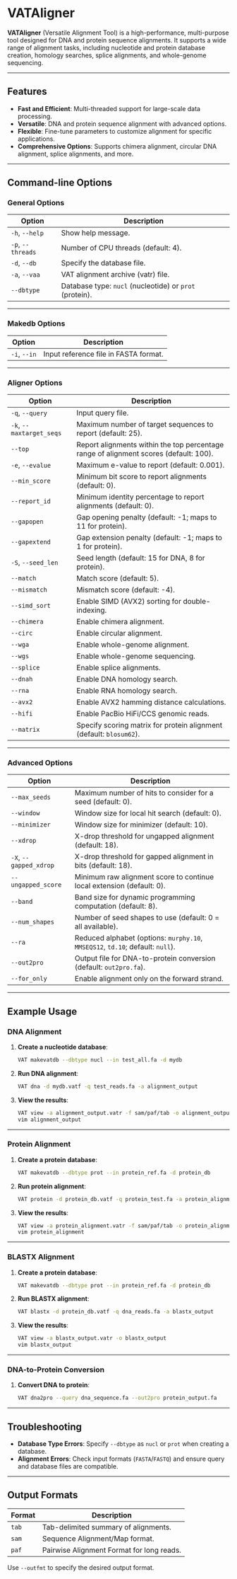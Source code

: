 # VATAligner

**VATAligner** (Versatile Alignment Tool) is a high-performance, multi-purpose tool designed for DNA and protein sequence alignments. It supports a wide range of alignment tasks, including nucleotide and protein database creation, homology searches, splice alignments, and whole-genome sequencing.

---

## Features

- **Fast and Efficient**: Multi-threaded support for large-scale data processing.
- **Versatile**: DNA and protein sequence alignment with advanced options.
- **Flexible**: Fine-tune parameters to customize alignment for specific applications.
- **Comprehensive Options**: Supports chimera alignment, circular DNA alignment, splice alignments, and more.

---

## Command-line Options

### General Options
| Option               | Description                                   |
|----------------------|-----------------------------------------------|
| `-h`, `--help`        | Show help message.                           |
| `-p`, `--threads`     | Number of CPU threads (default: 4).          |
| `-d`, `--db`          | Specify the database file.                   |
| `-a`, `--vaa`         | VAT alignment archive (vatr) file.           |
| `--dbtype`            | Database type: `nucl` (nucleotide) or `prot` (protein). |

---

### Makedb Options
| Option              | Description                                      |
|---------------------|--------------------------------------------------|
| `-i`, `--in`        | Input reference file in FASTA format.            |

---

### Aligner Options
| Option                   | Description                                                                                  |
|--------------------------|----------------------------------------------------------------------------------------------|
| `-q`, `--query`           | Input query file.                                                                            |
| `-k`, `--maxtarget_seqs`  | Maximum number of target sequences to report (default: 25).                                  |
| `--top`                   | Report alignments within the top percentage range of alignment scores (default: 100).         |
| `-e`, `--evalue`          | Maximum e-value to report (default: 0.001).                                                  |
| `--min_score`             | Minimum bit score to report alignments (default: 0).                                         |
| `--report_id`             | Minimum identity percentage to report alignments (default: 0).                               |
| `--gapopen`               | Gap opening penalty (default: -1; maps to 11 for protein).                                   |
| `--gapextend`             | Gap extension penalty (default: -1; maps to 1 for protein).                                  |
| `-S`, `--seed_len`        | Seed length (default: 15 for DNA, 8 for protein).                                            |
| `--match`                 | Match score (default: 5).                                                                    |
| `--mismatch`              | Mismatch score (default: -4).                                                                |
| `--simd_sort`             | Enable SIMD (AVX2) sorting for double-indexing.                                              |
| `--chimera`               | Enable chimera alignment.                                                                    |
| `--circ`                  | Enable circular alignment.                                                                   |
| `--wga`                   | Enable whole-genome alignment.                                                               |
| `--wgs`                   | Enable whole-genome sequencing.                                                              |
| `--splice`                | Enable splice alignments.                                                                    |
| `--dnah`                  | Enable DNA homology search.                                                                  |
| `--rna`                   | Enable RNA homology search.                                                                  |
| `--avx2`                  | Enable AVX2 hamming distance calculations.                                                   |
| `--hifi`                  | Enable PacBio HiFi/CCS genomic reads.                                                   |
| `--matrix`                | Specify scoring matrix for protein alignment (default: `blosum62`).                          |

---

### Advanced Options
| Option                | Description                                                                                |
|-----------------------|--------------------------------------------------------------------------------------------|
| `--max_seeds`          | Maximum number of hits to consider for a seed (default: 0).                                |
| `--window`             | Window size for local hit search (default: 0).                                             |
| `--minimizer`          | Window size for minimizer (default: 10).                                                   |
| `--xdrop`              | X-drop threshold for ungapped alignment (default: 18).                                      |
| `-X`, `--gapped_xdrop` | X-drop threshold for gapped alignment in bits (default: 18).                                |
| `--ungapped_score`     | Minimum raw alignment score to continue local extension (default: 0).                       |
| `--band`               | Band size for dynamic programming computation (default: 8).                                 |
| `--num_shapes`         | Number of seed shapes to use (default: 0 = all available).                                  |
| `--ra`                 | Reduced alphabet (options: `murphy.10`, `MMSEQS12`, `td.10`; default: `null`).             |
| `--out2pro`            | Output file for DNA-to-protein conversion (default: `out2pro.fa`).                          |
| `--for_only`           | Enable alignment only on the forward strand.                                                |

---

## Example Usage

### DNA Alignment

1. **Create a nucleotide database**:
    ```bash
    VAT makevatdb --dbtype nucl --in test_all.fa -d mydb
    ```

2. **Run DNA alignment**:
    ```bash
    VAT dna -d mydb.vatf -q test_reads.fa -a alignment_output
    ```

3. **View the results**:
    ```bash
    VAT view -a alignment_output.vatr -f sam/paf/tab -o alignment_output
    vim alignment_output
    ```

---

### Protein Alignment

1. **Create a protein database**:
    ```bash
    VAT makevatdb --dbtype prot --in protein_ref.fa -d protein_db
    ```

2. **Run protein alignment**:
    ```bash
    VAT protein -d protein_db.vatf -q protein_test.fa -a protein_alignment -p 4
    ```

3. **View the results**:
    ```bash
    VAT view -a protein_alignment.vatr -f sam/paf/tab -o protein_alignment
    vim protein_alignment
    ```

---

### BLASTX Alignment

1. **Create a protein database**:
    ```bash
    VAT makevatdb --dbtype prot --in protein_ref.fa -d protein_db
    ```

2. **Run BLASTX alignment**:
    ```bash
    VAT blastx -d protein_db.vatf -q dna_reads.fa -a blastx_output
    ```

3. **View the results**:
    ```bash
    VAT view -a blastx_output.vatr -o blastx_output
    vim blastx_output
    ```

---

### DNA-to-Protein Conversion

1. **Convert DNA to protein**:
    ```bash
    VAT dna2pro --query dna_sequence.fa --out2pro protein_output.fa
    ```

---

## Troubleshooting

<!-- - **Memory Allocation Issues**:
  Ensure sufficient memory is available when processing large files. Use smaller chunks (`--chunks`) to reduce memory usage. -->
- **Database Type Errors**:
  Specify `--dbtype` as `nucl` or `prot` when creating a database.
- **Alignment Errors**:
  Check input formats (`FASTA`/`FASTQ`) and ensure query and database files are compatible.

---

## Output Formats

| Format | Description                               |
|--------|-------------------------------------------|
| `tab`  | Tab-delimited summary of alignments.      |
| `sam`  | Sequence Alignment/Map format.            |
| `paf`  | Pairwise Alignment Format for long reads. |

Use `--outfmt` to specify the desired output format.

<!-- ---

## Citation

If you use **VATAligner** in your research, please cite: -->

